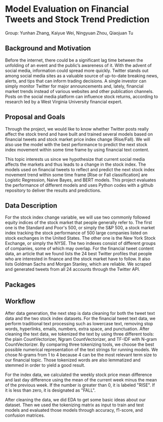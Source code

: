 # Model Evaluation on Financial Tweets and Stock Trend Prediction
Group: Yunhan Zhang, Kaiyue Wei, Ningyuan Zhou, Qiaojuan Tu

## Background and Motivation
Before the internet, there could be a significant lag time between the unfolding of an event and the public’s awareness of it. With the advent of social media, information could spread more quickly. Twitter stands out among social media sites as a valuable source of up-to-date breaking news, alerts, and tips that can inform trading decisions. A single investor can simply monitor Twitter for major announcements and, lately, financial market trends instead of various websites and other publication channels. Posts on the social media platform can influence stock returns, according to research led by a West Virginia University financial expert.

## Proposal and Goals
Through the project, we would like to know whether Twitter posts really affect the stock trend and have built and trained several models based on financial tweets and stock market price index change (Rise/Fall). We will also use the model with the best performance to predict the next stock index movement within some time frame by using financial text content. 

This topic interests us since we hypothesize that current social media affects the markets and thus leads to a change in the stock index. The models used on financial tweets to reflect and predict the next stock index movement trend within some time frame [Rise or Fall classification] are Logistic Regression, Naive Bayes, and BERT models. This project evaluates the performance of different models and uses Python codes with a github repository to deliver the results and predictions.

## Data Description
For the stock index change variable, we will use two commonly followed equity indices of the stock market that people generally refer to. The first one is the Standard and Poor's 500, or simply the S&P 500, a stock market index tracking the stock performance of 500 large companies listed on stock exchanges in the United States. The other one is the New York Stock Exchange, or simply the NYSE. The two indexes consist of different groups of companies, some of which may overlap.
For the financial tweet content data, an article that we found lists the 24 best Twitter profiles that people who are interested in finance and the stock market have to follow. It also lists Goldman Sachs and Morgan Stanley, which are reliable. We scraped and generated tweets from all 24 accounts through the Twitter API.

## Packages

## Workflow
After data generation, the next step is data cleaning for both the tweet text data and the two stock index datasets. For the financial tweet text data, we perform traditional text processing such as lowercase text, removing stop words, hyperlinks, emails, numbers, extra space, and punctuation. After cleaning the text data, we tokenized the text by using three different tools: the plain CountVectorizer, Ngram CountVectorizer, and TF-IDF with N-gram CountVectorizer. By comparing three tokenizing tools, we choose the best possible numerical representation of the text strings for running models. We chose N-grams from 1 to 4 because 4 can be the most relevant term size to our financial topic. Those tokenized words are also lemmatized and stemmed in order to yield a good result.

For the index data, we calculated the weekly stock price mean difference and last day difference using the mean of the current week minus the mean of the previous week. If the number is greater than 0, it is labeled "RISE". If it is less than zero, it is designated as "FALL".

After cleaning the data, we did EDA to get some basic ideas about our dataset. Then we used the tokenizing matrix as input to train and test models and evaluated those models through accuracy, f1-score, and confusion matrices.
